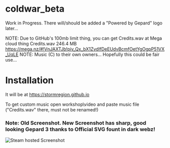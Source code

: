 # coldwar_beta
Work in Progress.
There will/should be added a "Powered by Gepard" logo later...

NOTE: Due to GitHub's 100mb limit thing, you can get Credits.wav at Mega cloud thing
Credits.wav	246.4 MB
https://mega.nz/#!VnJAXTJb!piv_Qx_bX1ZvdlfDeEUdvBcmfOetYgOgpP51VX_UqLE 
NOTE: Music (C) to their own owners... Hopefully this could be fair use...

# Installation
It will be at https://stormregion.github.io

To get custom music open workshop\video and paste music file ("Credits.wav" there, must not be renamed!)

### Note: Old Screenshot. New Screenshot has sharp, good looking Gepard 3 thanks to Official SVG fount in dark webz!

![Steam hosted Screenshot](https://steamuserimages-a.akamaihd.net/ugc/865117409427303134/93B574AF96FBBCB4889DE61CB0C33F4A5415F136/?interpolation=lanczos-none&output-format=jpeg&output-quality=95&fit=inside%7C1024%3A575&composite-to=*,*%7C1024%3A575&background-color=black)
